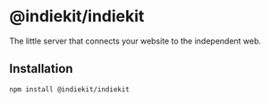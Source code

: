 # @indiekit/indiekit

The little server that connects your website to the independent web.

## Installation

`npm install @indiekit/indiekit`
